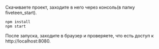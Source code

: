 

Скачиваете проект, заходите в него через консоль(в папку fiveteen_start).

```
npm install
npm start
```

После запуска, заходите в браузер и проверяете, что есть доступ к http://localhost:8080.


